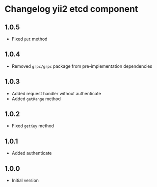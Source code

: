 # Changelog yii2 etcd component

## 1.0.5
- Fixed `put` method

## 1.0.4
- Removed `grpc/grpc` package from pre-implementation dependencies

## 1.0.3
- Added request handler without authenticate
- Added `getRange` method

## 1.0.2
- Fixed `getKey` method

## 1.0.1
- Added authenticate

## 1.0.0
- Initial version
